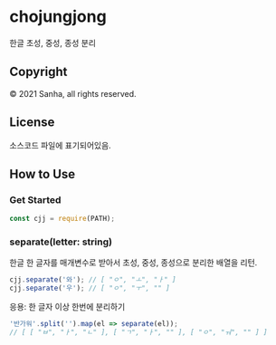 # chojungjong
한글 초성, 중성, 종성 분리

## Copyright
©️ 2021 Sanha, all rights reserved.

## License
소스코드 파일에 표기되어있음.

## How to Use

### Get Started
```javascript
const cjj = require(PATH);
```

### separate(letter: string)
한글 한 글자를 매개변수로 받아서 초성, 중성, 종성으로 분리한 배열을 리턴.

```javascript
cjj.separate('와'); // [ "ㅇ", "ㅗ", "ㅏ" ]
cjj.separate('우'); // [ "ㅇ", "ㅜ", "" ]
```

응용: 한 글자 이상 한번에 분리하기

```javascript
'반가워'.split('').map(el => separate(el));
// [ [ "ㅂ", "ㅏ", "ㄴ" ], [ "ㄱ", "ㅏ", "" ], [ "ㅇ", "ㅝ", "" ] ]
```

